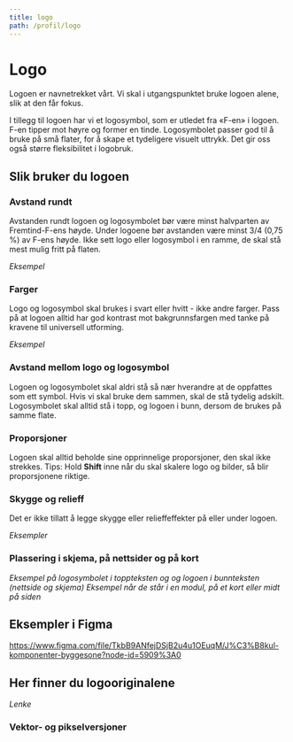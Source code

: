 ```yaml
---
title: logo
path: /profil/logo
---
```


# Logo

Logoen er navnetrekket vårt. Vi skal i utgangspunktet bruke logoen alene, slik at den får fokus.

I tillegg til logoen har vi et logosymbol, som er utledet fra «F-en» i logoen. F-en tipper mot høyre og former en tinde. Logosymbolet passer god til å bruke på små flater, for å skape et tydeligere visuelt uttrykk. Det gir oss også større fleksibilitet i logobruk.

## Slik bruker du logoen

### Avstand rundt

Avstanden rundt logoen og logosymbolet bør være minst halvparten av Fremtind-F-ens høyde. Under logoene bør avstanden være minst 3/4 (0,75 %) av F-ens høyde. Ikke sett logo eller logosymbol i en ramme, de skal stå mest mulig fritt på flaten.

_Eksempel_

### Farger

Logo og logosymbol skal brukes i svart eller hvitt - ikke andre farger. Pass på at logoen alltid har god kontrast mot bakgrunnsfargen med tanke på kravene til universell utforming.

_Eksempel_

### Avstand mellom logo og logosymbol

Logoen og logosymbolet skal aldri stå så nær hverandre at de oppfattes som ett symbol. Hvis vi skal bruke dem sammen, skal de stå tydelig adskilt. Logosymbolet skal alltid stå i topp, og logoen i bunn, dersom de brukes på samme flate.

### Proporsjoner

Logoen skal alltid beholde sine opprinnelige proporsjoner, den skal ikke strekkes.
Tips: Hold **Shift** inne når du skal skalere logo og bilder, så blir proporsjonene riktige.

### Skygge og relieff

Det er ikke tillatt å legge skygge eller relieffeffekter på eller under logoen.

_Eksempler_

### Plassering i skjema, på nettsider og på kort

_Eksempel på logosymbolet i toppteksten og og logoen i bunnteksten (nettside og skjema)_
_Eksempel når de står i en modul, på et kort eller midt på siden_

## Eksempler i Figma

https://www.figma.com/file/TkbB9ANfejDSjB2u4u1OEuqM/J%C3%B8kul-komponenter-byggesone?node-id=5909%3A0

## Her finner du logooriginalene

_Lenke_

### Vektor- og pikselversjoner
